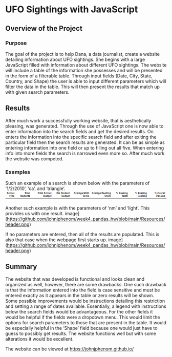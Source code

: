 # UFO Sightings with JavaScript

## Overview of the Project

### Purpose

The goal of the project is to help Dana, a data journalist, create a website detailing information about UFO sightings. She begins with a large JavaScript filled with information about different UFO sightings. The website will include a table of the information she possesses and will be presented in the form of a filterable table. Through input fields (Date, City, State, Country, and Shape) the user is able to input different parameters which will filter the data in the table. This will then present the results that match up with given search parameters. 

## Results
After much work a successfully working website, that is aesthetically pleasing, was generated. Through the use of JavaScript one is now able to enter information into the search fields and get the desired results. On enters the information into the specific search field and after exiting the particular field then the search results are generated. It can be as simple as entering information into one field or up to filling out all five. When entering info into more fields the search is narrowed even more so.  After much work the website was competed.

### Examples
Such an example of a search is shown below with the parameters of ‘1/2/2010’, ‘ca’, and ‘triangle’. 
![This is and	image](https://github.com/johnjphenom/week4_pandas_hw/blob/main/Resources/header.png)

Another such example is with the parameters of ‘nm’ and ‘light’. This provides us with one result.
	image](https://github.com/johnjphenom/week4_pandas_hw/blob/main/Resources/header.png)

If no parameters are entered, then all of the results are populated. This is also that case when the webpage first starts up.
		image](https://github.com/johnjphenom/week4_pandas_hw/blob/main/Resources/header.png)


## Summary
The website that was developed is functional and looks clean and organized as well, however, there are some drawbacks. One such drawback is that the information entered into the field is case sensitive and must be entered exactly as it appears in the table or zero results will be shown. Some possible improvements would be instructions detailing this restriction and setting a range of dates available. Essentially, a legend with instructions below the search fields would be advantageous. For the other fields it would be helpful if the fields were a dropdown menu. This would limit the options for search parameters to those that are present in the table. It would be especially helpful in the ‘Shape’ field because one would just have to guess to possibly get results. The website functions well but with some alterations it would be excellent. 

The website can be viewed at
https://johnjphenom.github.io/
